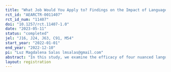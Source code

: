 ```yaml
---
title: "What Job Would You Apply to? Findings on the Impact of Language on Job Searches"
rct_id: "AEARCTR-0011407"
rct_id_num: "11407"
doi: "10.1257/rct.11407-1.0"
date: "2023-05-11"
status: "completed"
jel: "J16, J24, J63, C91, M54"
start_year: "2022-01-01"
end_year: "2022-12-10"
pi: "Luz Magdalena Salas lmsalas@gmail.com"
abstract: "In this study, we examine the efficacy of four nuanced language interventions in job postings within male-dominated fields, aiming to attract female applicants. Utilizing a discrete choice experiment with over 5,000 participants across five Latin American countries, we investigate two mechanisms: gender stereotypes and the employment of inclusive language. Our findings indicate that both male and female participants value informative and inclusive language, with women exhibiting greater sensitivity. The impact of supplementary words in an advertisement is pronounced when inclusive language is subtle but diminishes with stronger inclusivity signals. This research underscores the significance of language and information presentation in job advertisements for fostering a gender-balanced workforce."
layout: registration
---
```



